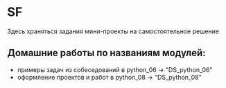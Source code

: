 # SF
Здесь храняться задания мини-проекты на самостоятельное решение 

## Домашние работы по названиям модулей:
* примеры задач из собеседований в python_06 -> "DS_python_06"
* оформление проектов и работ в python_08 -> "DS_python_08"